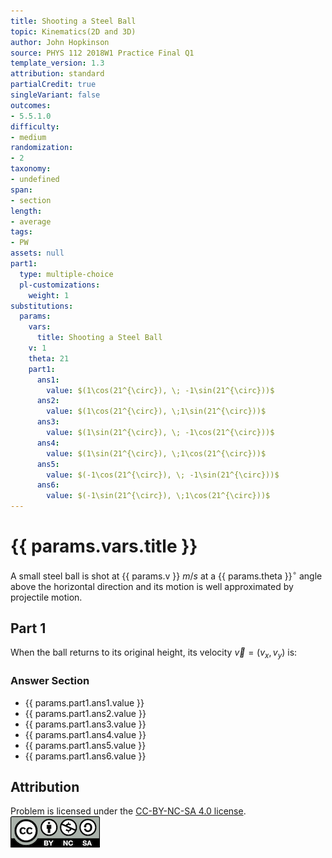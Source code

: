 ```yaml
---
title: Shooting a Steel Ball
topic: Kinematics(2D and 3D)
author: John Hopkinson
source: PHYS 112 2018W1 Practice Final Q1
template_version: 1.3
attribution: standard
partialCredit: true
singleVariant: false
outcomes:
- 5.5.1.0
difficulty:
- medium
randomization:
- 2
taxonomy:
- undefined
span:
- section
length:
- average
tags:
- PW
assets: null
part1:
  type: multiple-choice
  pl-customizations:
    weight: 1
substitutions:
  params:
    vars:
      title: Shooting a Steel Ball
    v: 1
    theta: 21
    part1:
      ans1:
        value: $(1\cos(21^{\circ}), \; -1\sin(21^{\circ}))$
      ans2:
        value: $(1\cos(21^{\circ}), \;1\sin(21^{\circ}))$
      ans3:
        value: $(1\sin(21^{\circ}), \; -1\cos(21^{\circ}))$
      ans4:
        value: $(1\sin(21^{\circ}), \;1\cos(21^{\circ}))$
      ans5:
        value: $(-1\cos(21^{\circ}), \; -1\sin(21^{\circ}))$
      ans6:
        value: $(-1\sin(21^{\circ}), \;1\cos(21^{\circ}))$
---
```

# {{ params.vars.title }}
A small steel ball is shot at {{ params.v }} $m/s$ at a {{ params.theta }}$^{\circ}$ angle above the horizontal direction and its motion is well approximated by projectile motion.

## Part 1

When the ball returns to its original height, its velocity $\overrightarrow{v} = (v_x, v_y)$ is:

### Answer Section

- {{ params.part1.ans1.value }}
- {{ params.part1.ans2.value }}
- {{ params.part1.ans3.value }}
- {{ params.part1.ans4.value }}
- {{ params.part1.ans5.value }}
- {{ params.part1.ans6.value }}

## Attribution

Problem is licensed under the [CC-BY-NC-SA 4.0 license](https://creativecommons.org/licenses/by-nc-sa/4.0/).<br> ![The Creative Commons 4.0 license requiring attribution-BY, non-commercial-NC, and share-alike-SA license.](https://raw.githubusercontent.com/firasm/bits/master/by-nc-sa.png)